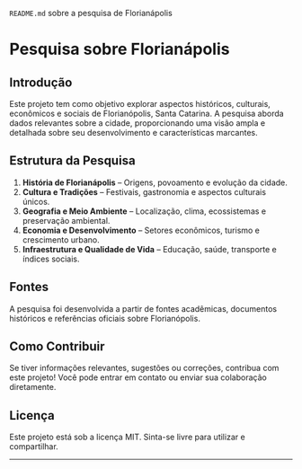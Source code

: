  `README.md` sobre a pesquisa de Florianápolis
# Pesquisa sobre Florianápolis

## Introdução
Este projeto tem como objetivo explorar aspectos históricos, culturais, econômicos e sociais de Florianópolis, Santa Catarina. A pesquisa aborda dados relevantes sobre a cidade, proporcionando uma visão ampla e detalhada sobre seu desenvolvimento e características marcantes.

## Estrutura da Pesquisa
1. **História de Florianápolis** – Origens, povoamento e evolução da cidade.
2. **Cultura e Tradições** – Festivais, gastronomia e aspectos culturais únicos.
3. **Geografia e Meio Ambiente** – Localização, clima, ecossistemas e preservação ambiental.
4. **Economia e Desenvolvimento** – Setores econômicos, turismo e crescimento urbano.
5. **Infraestrutura e Qualidade de Vida** – Educação, saúde, transporte e índices sociais.

## Fontes
A pesquisa foi desenvolvida a partir de fontes acadêmicas, documentos históricos e referências oficiais sobre Florianópolis.

## Como Contribuir
Se tiver informações relevantes, sugestões ou correções, contribua com este projeto! Você pode entrar em contato ou enviar sua colaboração diretamente.

## Licença
Este projeto está sob a licença MIT. Sinta-se livre para utilizar e compartilhar.

---


